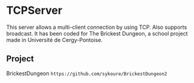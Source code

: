 # TCPServer
This server allows a multi-client connection by using TCP. Also supports broadcast. It has been coded for The Brickest Dungeon, a school project made in Université de Cergy-Pontoise.
## Project
BrickestDungeon ``` https://github.com/sykoure/BrickestDungeon2 ```
